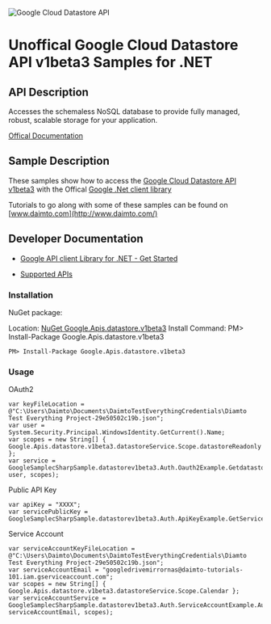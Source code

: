 ﻿![Google Cloud Datastore API](http://www.google.com/images/icons/product/search-32.gif)

# Unoffical Google Cloud Datastore API v1beta3 Samples for .NET  

## API Description

Accesses the schemaless NoSQL database to provide fully managed, robust, scalable storage for your application.

[Offical Documentation](https://cloud.google.com/datastore/)

## Sample Description

These samples show how to access the [Google Cloud Datastore API v1beta3](https://cloud.google.com/datastore/) with the Offical [Google .Net client library](https://github.com/google/google-api-dotnet-client)

Tutorials to go along with some of these samples can be found on [www.daimto.com](http://www.daimto.com/)

## Developer Documentation

* [Google API client Library for .NET - Get Started](https://developers.google.com/api-client-library/dotnet/get_started)

* [Supported APIs](https://developers.google.com/api-client-library/dotnet/apis/)

### Installation

NuGet package:

Location: [NuGet Google.Apis.datastore.v1beta3](https://www.nuget.org/packages/Google.Apis.datastore.v1beta3)
Install Command: PM>  Install-Package Google.Apis.datastore.v1beta3

```
PM> Install-Package Google.Apis.datastore.v1beta3
```

### Usage

OAuth2
```
var keyFileLocation = @"C:\Users\Daimto\Documents\DaimtoTestEverythingCredentials\Diamto Test Everything Project-29e50502c19b.json";
var user = System.Security.Principal.WindowsIdentity.GetCurrent().Name;
var scopes = new String[] { Google.Apis.datastore.v1beta3.datastoreService.Scope.datastoreReadonly };
var service = GoogleSamplecSharpSample.datastorev1beta3.Auth.Oauth2Example.GetdatastoreService(keyFileLocation, user, scopes);
```

Public API Key

```
var apiKey = "XXXX";
var servicePublicKey = GoogleSamplecSharpSample.datastorev1beta3.Auth.ApiKeyExample.GetService(apiKey);
```

Service Account
```
var serviceAccountKeyFileLocation = @"C:\Users\Daimto\Documents\DaimtoTestEverythingCredentials\Diamto Test Everything Project-29e50502c19b.json";
var serviceAccountEmail = "googledrivemirrornas@daimto-tutorials-101.iam.gserviceaccount.com";
var scopes = new String[] { Google.Apis.datastore.v1beta3.datastoreService.Scope.Calendar };            
var serviceAccountService = GoogleSamplecSharpSample.datastorev1beta3.Auth.ServiceAccountExample.AuthenticateServiceAccount(serviceAccountKeyFileLocation, serviceAccountEmail, scopes);
```
